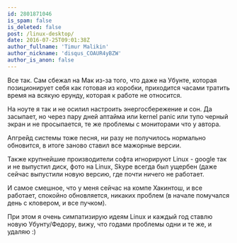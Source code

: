 ```yaml
---
id: 2801871046
is_spam: false
is_deleted: false
post: /linux-desktop/
date: 2016-07-25T09:01:38Z
author_fullname: 'Timur Malikin'
author_nickname: 'disqus_COAUR4yBZW'
author_is_anon: false
---
```


<p>Все так. Сам сбежал на Мак из-за того, что даже на Убунте, которая позиционирует себя как готовая из коробки, приходится часами тратить время на всякую ерунду, которая к работе не относится.</p><p>На ноуте я так и не осилил настроить энергосбережение и сон. Да засыпает, но через пару дней аптайма или kernel panic или тупо черный экран и не просыпается, те же проблемы с мониторами что у автора.</p><p>Апгрейд системы тоже песня, ни разу не получилось нормально обновится, в итоге заново ставил все мажорные версии.</p><p>Также крупнейшие производители софта игнорируют Linux - google так и не выпустил диск, фото на Linux, Skype всегда был ущербен (даже сейчас выпустили новую версию, где почти ничего не работает.</p><p>И самое смешное, что у меня сейчас на компе Хакинтош, и все работает, спокойно обновляется, никаких проблем (в начале помучался день с кловером, и все пучком).</p><p>При этом я очень симпатизирую идеям Linux и каждый год ставлю новую Убунту/Федору, вижу, что годами проблемы одни и те же, и удаляю :)</p>
